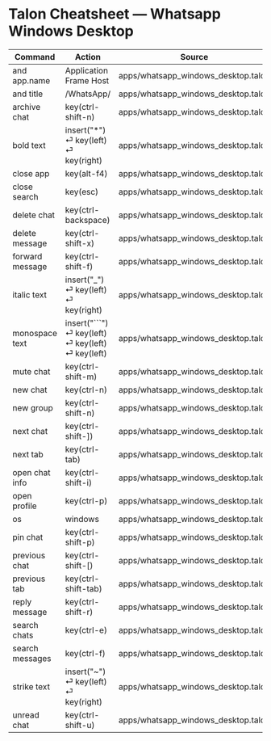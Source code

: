 # Talon Cheatsheet — Whatsapp Windows Desktop

Command | Action | Source
--- | --- | ---
and app.name | Application Frame Host | apps/whatsapp_windows_desktop.talon
and title | /WhatsApp/ | apps/whatsapp_windows_desktop.talon
archive chat | key(ctrl-shift-n) | apps/whatsapp_windows_desktop.talon
bold text | insert("*") ⏎     key(left) ⏎     key(right) | apps/whatsapp_windows_desktop.talon
close app | key(alt-f4) | apps/whatsapp_windows_desktop.talon
close search | key(esc) | apps/whatsapp_windows_desktop.talon
delete chat | key(ctrl-backspace) | apps/whatsapp_windows_desktop.talon
delete message | key(ctrl-shift-x) | apps/whatsapp_windows_desktop.talon
forward message | key(ctrl-shift-f) | apps/whatsapp_windows_desktop.talon
italic text | insert("_") ⏎     key(left) ⏎     key(right) | apps/whatsapp_windows_desktop.talon
monospace text | insert("```") ⏎     key(left) ⏎     key(left) ⏎     key(left) | apps/whatsapp_windows_desktop.talon
mute chat | key(ctrl-shift-m) | apps/whatsapp_windows_desktop.talon
new chat | key(ctrl-n) | apps/whatsapp_windows_desktop.talon
new group | key(ctrl-shift-n) | apps/whatsapp_windows_desktop.talon
next chat | key(ctrl-shift-]) | apps/whatsapp_windows_desktop.talon
next tab | key(ctrl-tab) | apps/whatsapp_windows_desktop.talon
open chat info | key(ctrl-shift-i) | apps/whatsapp_windows_desktop.talon
open profile | key(ctrl-p) | apps/whatsapp_windows_desktop.talon
os | windows | apps/whatsapp_windows_desktop.talon
pin chat | key(ctrl-shift-p) | apps/whatsapp_windows_desktop.talon
previous chat | key(ctrl-shift-[) | apps/whatsapp_windows_desktop.talon
previous tab | key(ctrl-shift-tab) | apps/whatsapp_windows_desktop.talon
reply message | key(ctrl-shift-r) | apps/whatsapp_windows_desktop.talon
search chats | key(ctrl-e) | apps/whatsapp_windows_desktop.talon
search messages | key(ctrl-f) | apps/whatsapp_windows_desktop.talon
strike text | insert("~") ⏎     key(left) ⏎     key(right) | apps/whatsapp_windows_desktop.talon
unread chat | key(ctrl-shift-u) | apps/whatsapp_windows_desktop.talon
